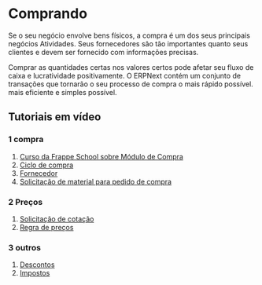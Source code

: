 # Comprando



Se o seu negócio envolve bens físicos, a compra é um dos seus principais negócios
Atividades. Seus fornecedores são tão importantes quanto seus clientes e devem ser
fornecido com informações precisas.


Comprar as quantidades certas nos valores certos pode afetar seu fluxo de caixa e
lucratividade positivamente. O ERPNext contém um conjunto de transações que tornarão o seu processo de compra o mais rápido possível.
mais eficiente e simples possível.


## Tutoriais em vídeo


### 1 compra


1. [Curso da Frappe School sobre Módulo de Compra](https://frappe.school/courses/procurement)
2. [Ciclo de compra](https://docs.erpnext.com/docs/v13/user/videos/learn/purchase-cycle)
3. [Fornecedor](https://docs.erpnext.com/docs/v13/user/videos/learn/customer-and-supplier)
4. [Solicitação de material para pedido de compra](https://docs.erpnext.com/docs/v13/user/videos/learn/material-request.html)


### 2 Preços


1. [Solicitação de cotação](https://docs.erpnext.com/docs/v13/user/videos/learn/request-for-quotation)
2. [Regra de preços](https://docs.erpnext.com/docs/v13/user/videos/learn/pricing-rule)


### 3 outros


1. [Descontos](https://docs.erpnext.com/docs/v13/user/videos/learn/discounts)
2. [Impostos](https://docs.erpnext.com/docs/v13/user/videos/learn/taxes)



